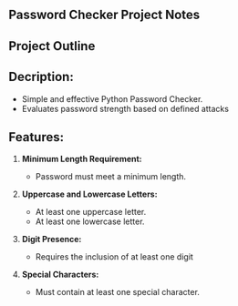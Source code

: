 ## Password Checker Project Notes 

## Project Outline 

## Decription:
- Simple and effective Python Password Checker.
- Evaluates password strength based on defined attacks

## Features:
1. **Minimum Length Requirement:**
   - Password must meet a minimum length.

2. **Uppercase and Lowercase Letters:**
   - At least one uppercase letter.
   - At least one lowercase letter.

3. **Digit Presence:**
   - Requires the inclusion of at least one digit
  
4. **Special Characters:**
   -  Must contain at least one special character.

